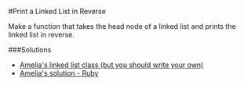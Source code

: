 #Print a Linked List in Reverse

Make a function that takes the head node of a linked list and prints the linked list in reverse.

###Solutions
- [Amelia's linked list class (but you should write your own)](https://github.com/adowns01/Intro-to-Whiteboarding-DBC/blob/master/solutions/linked_list_class_amelia.rb)   
- [Amelia's solution - Ruby](https://github.com/adowns01/Intro-to-Whiteboarding-DBC/blob/master/solutions/print_ll_in_reverse_amelia.rb) 
